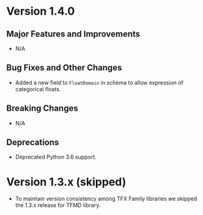# Version 1.4.0

## Major Features and Improvements

*   N/A

## Bug Fixes and Other Changes

*   Added a new field to `FloatDomain` in schema to allow expression of
    categorical floats.

## Breaking Changes

*   N/A

## Deprecations

*   Deprecated Python 3.6 support.

# Version 1.3.x (skipped)

*  To maintain version consistency among TFX Family libraries we skipped
   the 1.3.x release for TFMD library.

